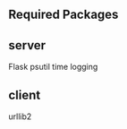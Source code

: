 Required Packages
-----------------

server
------
Flask
psutil
time
logging

client
------
urllib2
